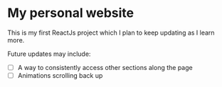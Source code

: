 # My personal website

This is my first ReactJs project which I plan to keep updating as I learn more.

Future updates may include:

- [ ] A way to consistently access other sections along the page
- [ ] Animations scrolling back up
